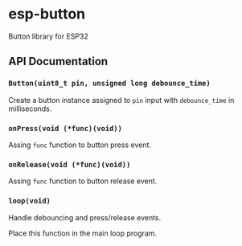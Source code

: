 # esp-button
Button library for ESP32

## API Documentation

### `Button(uint8_t pin, unsigned long debounce_time)`
Create a button instance assigned to `pin` input with `debounce_time` in milliseconds.

### `onPress(void (*func)(void))`
Assing `func` function to button press event.

### `onRelease(void (*func)(void))`
Assing `func` function to button release event.

### `loop(void)`
Handle debouncing and press/release events.

Place this function in the main loop program.
